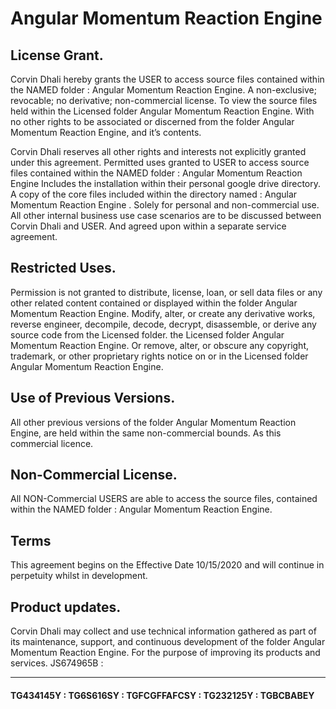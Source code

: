 # Angular Momentum Reaction Engine


## License Grant.
Corvin Dhali hereby grants the USER to access source files contained within the NAMED folder : Angular Momentum Reaction Engine. A non-exclusive; revocable; no derivative; non-commercial license. To view the source files held within the Licensed folder Angular Momentum Reaction Engine. With no other rights to be associated or discerned from the folder Angular Momentum Reaction Engine, and it’s contents.

Corvin Dhali reserves all other rights and interests not explicitly granted under this agreement. Permitted uses granted to USER to access source files contained within the NAMED folder : Angular Momentum Reaction Engine Includes the installation within their personal google drive directory. A copy of the core files included within the directory named : Angular Momentum Reaction Engine . Solely for personal and non-commercial use. All other internal business use case scenarios are to be discussed between Corvin Dhali and USER. And agreed upon within a separate service agreement.


## Restricted Uses.
Permission is not granted to distribute, license, loan, or sell data files or any other related content contained or displayed within the folder Angular Momentum Reaction Engine. Modify, alter, or create any derivative works, reverse engineer, decompile, decode, decrypt, disassemble, or derive any source code from the Licensed folder. the Licensed folder Angular Momentum Reaction Engine. Or remove, alter, or obscure any copyright, trademark, or other proprietary rights notice on or in the Licensed folder Angular Momentum Reaction Engine.


## Use of Previous Versions.
All other previous versions of the folder Angular Momentum Reaction Engine, are held within the same non-commercial bounds. As this commercial licence. 


## Non-Commercial License.
All NON-Commercial USERS are able to access the source files, contained within the NAMED folder : Angular Momentum Reaction Engine. 


## Terms
This agreement begins on the Effective Date 10/15/2020 and will continue in perpetuity whilst in development.  


## Product updates.
Corvin Dhali may collect and use technical information gathered as part of its maintenance, support, and continuous development of the folder Angular Momentum Reaction Engine. For the purpose of improving its products and services. JS674965B : 

---

#### TG434145Y : TG6S616SY : TGFCGFFAFCSY : TG232125Y : TGBCBABEY
